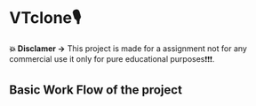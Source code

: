 # **VTclone🎙**

**💥 Disclamer ->** This project is made for a assignment  not for any commercial use it only for pure educational purposes❗❗❗.

## **Basic Work Flow of the project** 

<a href="#"><img width="100%" height="mda/Screenshot_1.png" height="175px"/></a>
